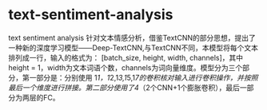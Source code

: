 # text-sentiment-analysis
text sentiment analysis
针对文本情感分析，借鉴TextCNN的部分思想，提出了一种新的深度学习模型——Deep-TextCNN,与TextCNN不同，本模型将每个文本排列成一行，输入的格式为：
[batch_size, height, width, channels]，其中height = 1，width为文本词语个数，channels为词向量维度。模型分为三个部分，第一部分是：分别使用
1*1，1*2,1*3,1*5,1*7的卷积核对输入进行卷积操作，并按照最后一个维度进行拼接。第二部分使用了4*（2个CNN+1个膨胀卷积），最后一部分为两层的FC。
